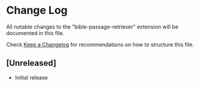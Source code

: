 # Change Log

All notable changes to the "bible-passage-retriever" extension will be documented in this file.

Check [Keep a Changelog](http://keepachangelog.com/) for recommendations on how to structure this file.

## [Unreleased]

- Initial release